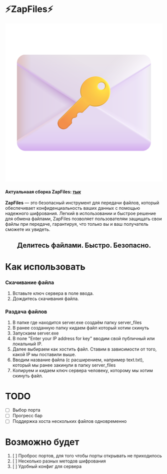 # ⚡ZapFiles⚡
<img src=assets/ZapFiles-logo.png>

#### Актуальнаая сборка ZapFiles: [*тык*](https://github.com/ahakahacker/ZapFiles/releases/latest)

**ZapFiles** — это безопасный инструмент для передачи файлов, который обеспечивает конфиденциальность ваших данных с помощью надежного шифрования. Легкий в использовании и быстрое решение для обмена файлами, ZapFiles позволяет пользователям защищать свои файлы при передаче, гарантируя, что только вы и ваш получатель сможете их увидеть.

<h2 align="center">Делитесь файлами. Быстро. Безопасно.</h2>

# Как использовать
### Скачивание файла
1. Вставьте ключ сервера в поле ввода.
2. Дождитесь скачивания файла.

### Раздача файлов
1. В папке где находится server.exe создаём папку server_files
2. В ранее созданную папку кидаем файл который хотим скинуть
3. Запускаем server.exe
4. В поле "Enter your IP address for key" вводим свой публичный или локальный IP.
5. Далее выбираем как хостить файл. Ставим в зависимости от того, какой IP мы поставили выше.
6. Вводим название файла (с расширением, например text.txt), который мы ранее закинули в папку server_files
7. Копируем и кидаем ключ сервера человеку, которому мы хотим скинуть файл.

# TODO
- [ ] Выбор порта
- [ ] Прогресс бар
- [ ] Поддержка хоста нескольких файлов одновременно

# Возможно будет
1. [ ] Проброс портов, для того чтобы порты открывать не приходилось
2. [ ] Несколько разных методов шифрования
3. [ ] Удобный конфиг для сервера
